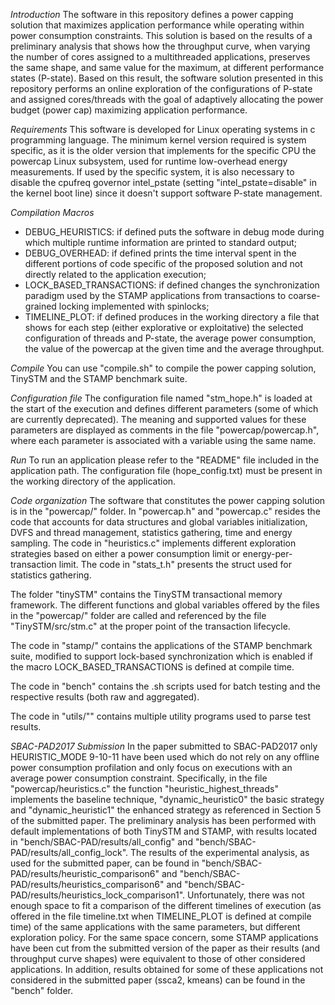 *Introduction*
The software in this repository defines a power capping solution that maximizes application performance while operating within power consumption constraints. This solution is based on the results of a preliminary analysis that shows how the throughput curve, when varying the number of cores assigned to a multithreaded applications, preserves the same shape, and same value for the maximum, at different performance states (P-state). Based on this result, the software solution presented in this repository performs an online exploration of the configurations of P-state and assigned cores/threads with the goal of adaptively allocating the power budget (power cap) maximizing application performance.

*Requirements*
This software is developed for Linux operating systems in c programming language. The minimum kernel version required is system specific, as it is the older version that implements for the specific CPU the powercap Linux subsystem, used for runtime low-overhead energy measurements. If used by the specific system, it is also necessary to disable the cpufreq governor intel_pstate (setting "intel_pstate=disable" in the kernel boot line) since it doesn't support software P-state management. 

*Compilation Macros*
- DEBUG_HEURISTICS: if defined puts the software in debug mode during which multiple runtime information are printed to standard output;
- DEBUG_OVERHEAD: if defined prints the time interval spent in the different portions of code specific of the proposed solution and not directly related to the application execution;
- LOCK_BASED_TRANSACTIONS: if defined changes the synchronization paradigm used by the STAMP applications from transactions to coarse-grained locking implemented with spinlocks; 
- TIMELINE_PLOT: if defined produces in the working directory a file that shows for each step (either explorative or exploitative) the selected configuration of threads and P-state, the average power consumption, the value of the powercap at the given time and the average throughput. 

*Compile*
You can use "compile.sh" to compile the power capping solution, TinySTM and the STAMP benchmark suite. 

*Configuration file*
The configuration file named "stm_hope.h" is loaded at the start of the execution and defines different parameters (some of which are currently deprecated). The meaning and supported values for these parameters are displayed as comments in the file "powercap/powercap.h", where each parameter is associated with a variable using the same name.

*Run*
To run an application please refer to the "README" file included in the application path. The configuration file (hope_config.txt) must be present in the working directory of the application.

*Code organization*
The software that constitutes the power capping solution is in the "powercap/" folder. In "powercap.h" and "powercap.c" resides the code that accounts for data structures and global variables initialization, DVFS and thread management, statistics gathering, time and energy sampling. The code in "heuristics.c" implements different exploration strategies based on either a power consumption limit or energy-per-transaction limit. 
The code in "stats_t.h" presents the struct used for statistics gathering. 

The folder "tinySTM" contains the TinySTM transactional memory framework. The different functions and global variables offered by the files in the "powercap/" folder are called and referenced by the file "TinySTM/src/stm.c" at the proper point of the transaction lifecycle. 

The code in "stamp/" contains the applications of the STAMP benchmark suite, modified to support lock-based synchronization which is enabled if the macro LOCK_BASED_TRANSACTIONS is defined at compile time. 

The code in "bench" contains the .sh scripts used for batch testing and the respective results (both raw and aggregated). 

The code in "utils/"" contains multiple utility programs used to parse test results. 

*SBAC-PAD2017 Submission*
In the paper submitted to SBAC-PAD2017 only HEURISTIC_MODE 9-10-11 have been used which do not rely on any offline power consumption profilation and only focus on executions with an average power consumption constraint. Specifically, in the file "powercap/heuristics.c" the function "heuristic_highest_threads" implements the baseline technique, "dynamic_heuristic0" the basic strategy and "dynamic_heuristic1" the enhanced strategy as referenced in Section 5 of the submitted paper. The preliminary analysis has been performed with default implementations of both TinySTM and STAMP, with results located in "bench/SBAC-PAD/results/all_config" and "bench/SBAC-PAD/results/all_config_lock". The results of the experimental analysis, as used for the submitted paper, can be found in "bench/SBAC-PAD/results/heuristic_comparison6" and "bench/SBAC-PAD/results/heuristics_comparison6" and "bench/SBAC-PAD/results/heuristics_lock_comparison1". Unfortunately, there was not enough space to fit a comparison of the different timelines of execution (as offered in the file timeline.txt when TIMELINE_PLOT is defined at compile time) of the same applications with the same parameters, but different exploration policy. For the same space concern, some STAMP applications have been cut from the submitted version of the paper as their results (and throughput curve shapes) were equivalent to those of other considered applications. In addition, results obtained for some of these applications not considered in the submitted paper (ssca2, kmeans) can be found in the "bench\" folder.